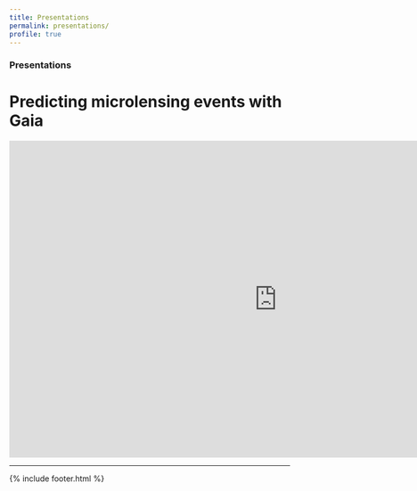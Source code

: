 ```yaml
---
title: Presentations
permalink: presentations/
profile: true
---
```


### Presentations

# Predicting microlensing events with Gaia

<iframe src="https://docs.google.com/presentation/d/e/2PACX-1vT2oWPvSfu48sRruGhxT4lcaBEOHAF-20134aVzerKbaiZlet0s8vbAOkPP3S-vHTYIuG6wU_FrhINv/embed?start=false&loop=false&delayms=3000" frameborder="0" width="960" height="569" allowfullscreen="true" mozallowfullscreen="true" webkitallowfullscreen="true"></iframe>

---

{% include footer.html %}

